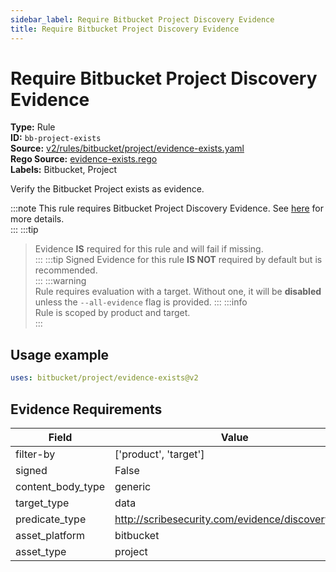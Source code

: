 ```yaml
---
sidebar_label: Require Bitbucket Project Discovery Evidence
title: Require Bitbucket Project Discovery Evidence
---  
```

# Require Bitbucket Project Discovery Evidence  
**Type:** Rule  
**ID:** `bb-project-exists`  
**Source:** [v2/rules/bitbucket/project/evidence-exists.yaml](https://github.com/scribe-public/sample-policies/blob/main/v2/rules/bitbucket/project/evidence-exists.yaml)  
**Rego Source:** [evidence-exists.rego](https://github.com/scribe-public/sample-policies/blob/main/v2/rules/bitbucket/project/evidence-exists.rego)  
**Labels:** Bitbucket, Project  

Verify the Bitbucket Project exists as evidence.

:::note 
This rule requires Bitbucket Project Discovery Evidence. See [here](/docs/platforms/discover#bitbucket-discovery) for more details.  
::: 
:::tip 
> Evidence **IS** required for this rule and will fail if missing.  
::: 
:::tip 
Signed Evidence for this rule **IS NOT** required by default but is recommended.  
::: 
:::warning  
Rule requires evaluation with a target. Without one, it will be **disabled** unless the `--all-evidence` flag is provided.
::: 
:::info  
Rule is scoped by product and target.  
:::  

## Usage example

```yaml
uses: bitbucket/project/evidence-exists@v2
```

## Evidence Requirements  
| Field | Value |
|-------|-------|
| filter-by | ['product', 'target'] |
| signed | False |
| content_body_type | generic |
| target_type | data |
| predicate_type | http://scribesecurity.com/evidence/discovery/v0.1 |
| asset_platform | bitbucket |
| asset_type | project |

